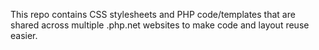 This repo contains CSS stylesheets and PHP code/templates that are shared
across multiple .php.net websites to make code and layout reuse easier.


